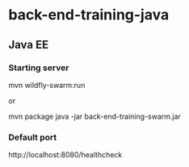 # back-end-training-java

## Java EE

### Starting server

mvn wildfly-swarm:run

or

mvn package
java -jar back-end-training-swarm.jar

### Default port

http://localhost:8080/healthcheck